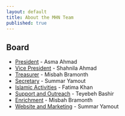 ```yaml
---
layout: default
title: About the MHN Team
published: true
---
```


## Board

* [President](mailto:info@muslimhomeschoolnetwork.com) - Asma Ahmad
* [Vice President](mailto:info@muslimhomeschoolnetwork.org) - Shahnila Ahmad
* [Treasurer](mailto:treasurer@muslimhomeschoolnetwork.org) - Misbah Bramonth
* [Secretary](mailto:moderator@muslimhomeschoolnetwork.org) - Summar Yamout
* [Islamic Activities](mailto:islamic@muslimhomeschoolnetwork.org) - Fatima Khan
* [Support and Outreach](mailto:support@muslimhomeschoolnetwork.org) - Teyebeh Bashir
* [Enrichment](mailto:education@muslimhomeschoolnetwork.org) - Misbah Bramonth
* [Website and Marketing](mailto:moderator@muslimhomeschoolnetwork.org) - Summar Yamout